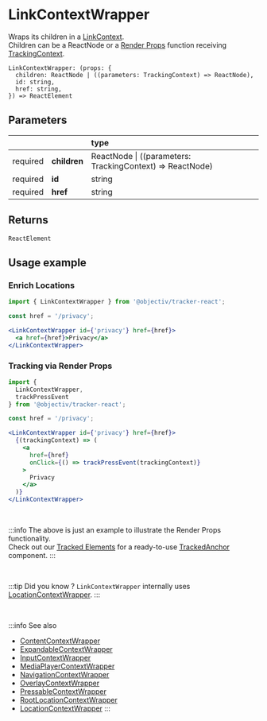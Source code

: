 # LinkContextWrapper

Wraps its children in a [LinkContext](/taxonomy/reference/location-contexts/LinkContext.md).  
Children can be a ReactNode or a [Render Props](https://reactjs.org/docs/render-props.html#using-props-other-than-render) function receiving [TrackingContext](/tracking/react/api-reference/providers/TrackingContext.md).

```tsx
LinkContextWrapper: (props: {
  children: ReactNode | ((parameters: TrackingContext) => ReactNode), 
  id: string,
  href: string,
}) => ReactElement
```

## Parameters
|          |              | type                                                          |
|:--------:|:-------------|:--------------------------------------------------------------|
| required | **children** | ReactNode &vert; ((parameters: TrackingContext) => ReactNode) |
| required | **id**       | string                                                        |
| required | **href**     | string                                                        |

## Returns
`ReactElement`

## Usage example

### Enrich Locations

```jsx
import { LinkContextWrapper } from '@objectiv/tracker-react';
```

```jsx
const href = '/privacy';

<LinkContextWrapper id={'privacy'} href={href}>
  <a href={href}>Privacy</a>
</LinkContextWrapper>
```

### Tracking via Render Props

```jsx
import { 
  LinkContextWrapper, 
  trackPressEvent 
} from '@objectiv/tracker-react';
```

```jsx
const href = '/privacy';

<LinkContextWrapper id={'privacy'} href={href}>
  {(trackingContext) => (
    <a 
      href={href} 
      onClick={() => trackPressEvent(trackingContext)}
    >
      Privacy
    </a>
  )}
</LinkContextWrapper>
```

<br />

:::info
The above is just an example to illustrate the Render Props functionality.   
Check out our [Tracked Elements](/tracking/react/api-reference/trackedElements/overview.md) for a ready-to-use [TrackedAnchor](/tracking/react/api-reference/trackedElements/TrackedAnchor.md) component.
:::

<br />

:::tip Did you know ?
`LinkContextWrapper` internally uses [LocationContextWrapper](/tracking/react/api-reference/locationWrappers/LocationContextWrapper.md).
:::

<br />

:::info See also
- [ContentContextWrapper](/tracking/react/api-reference/locationWrappers/ContentContextWrapper.md)
- [ExpandableContextWrapper](/tracking/react/api-reference/locationWrappers/ExpandableContextWrapper.md)
- [InputContextWrapper](/tracking/react/api-reference/locationWrappers/InputContextWrapper.md)
- [MediaPlayerContextWrapper](/tracking/react/api-reference/locationWrappers/MediaPlayerContextWrapper.md)
- [NavigationContextWrapper](/tracking/react/api-reference/locationWrappers/NavigationContextWrapper.md)
- [OverlayContextWrapper](/tracking/react/api-reference/locationWrappers/OverlayContextWrapper.md)
- [PressableContextWrapper](/tracking/react/api-reference/locationWrappers/PressableContextWrapper.md)
- [RootLocationContextWrapper](/tracking/react/api-reference/locationWrappers/RootLocationContextWrapper.md)
- [LocationContextWrapper](/tracking/react/api-reference/locationWrappers/LocationContextWrapper.md)
:::
